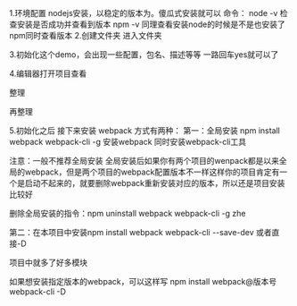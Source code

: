 1.环境配置
    nodejs安装，以稳定的版本为。傻瓜式安装就可以
    命令： node -v 检查安装是否成功并查看到版本    npm -v 同理查看安装node的时候是不是也安装了npm同时查看版本
2.创建文件夹 进入文件夹

3.初始化这个demo，会出现一些配置，包名、描述等等  一路回车yes就可以了

4.编辑器打开项目查看

整理

再整理


5.初始化之后 接下来安装 webpack
方式有两种：
第一：全局安装 npm install webpack webpack-cli -g   安装webpack  同时安装webpack-cli工具

注意：一般不推荐全局安装   全局安装后如果你有两个项目的wenpack都是以来全局的webpack，但是两个项目的webpack配置版本不一样这样你的项目肯定有一个是启动不起来的，就要删除webpack重新安装对应的版本，所以还是项目安装比较好

删除全局安装的指令：npm uninstall webpack webpack-cli -g  zhe

第二：在本项目中安装npm install webpack webpack-cli --save-dev      或者直接-D

项目中就多了好多模块

如果想安装指定版本的webpack，可以这样写 npm install webpack@版本号 webpack-cli -D  
